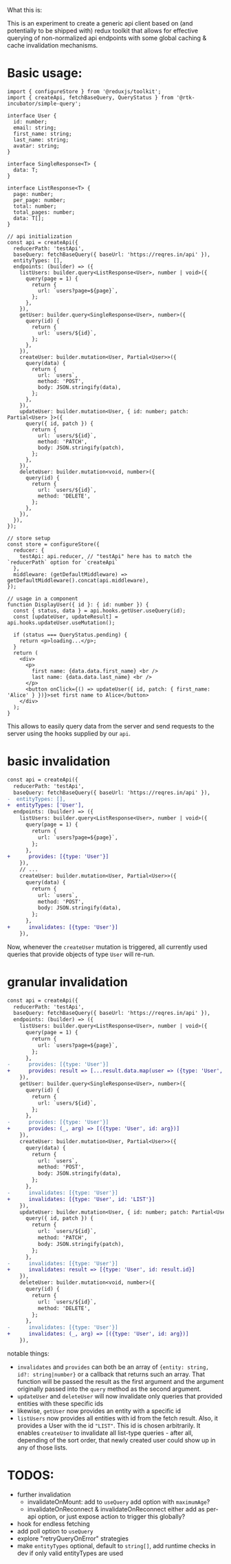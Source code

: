 What this is:

This is an experiment to create a generic api client based on (and potentially to be shipped with) redux toolkit that allows for effective querying of non-normalized api endpoints with some global caching & cache invalidation mechanisms.

# Basic usage:

```tsx
import { configureStore } from '@reduxjs/toolkit';
import { createApi, fetchBaseQuery, QueryStatus } from '@rtk-incubator/simple-query';

interface User {
  id: number;
  email: string;
  first_name: string;
  last_name: string;
  avatar: string;
}

interface SingleResponse<T> {
  data: T;
}

interface ListResponse<T> {
  page: number;
  per_page: number;
  total: number;
  total_pages: number;
  data: T[];
}

// api initialization
const api = createApi({
  reducerPath: 'testApi',
  baseQuery: fetchBaseQuery({ baseUrl: 'https://reqres.in/api' }),
  entityTypes: [],
  endpoints: (builder) => ({
    listUsers: builder.query<ListResponse<User>, number | void>({
      query(page = 1) {
        return {
          url: `users?page=${page}`,
        };
      },
    }),
    getUser: builder.query<SingleResponse<User>, number>({
      query(id) {
        return {
          url: `users/${id}`,
        };
      },
    }),
    createUser: builder.mutation<User, Partial<User>>({
      query(data) {
        return {
          url: `users`,
          method: 'POST',
          body: JSON.stringify(data),
        };
      },
    }),
    updateUser: builder.mutation<User, { id: number; patch: Partial<User> }>({
      query({ id, patch }) {
        return {
          url: `users/${id}`,
          method: 'PATCH',
          body: JSON.stringify(patch),
        };
      },
    }),
    deleteUser: builder.mutation<void, number>({
      query(id) {
        return {
          url: `users/${id}`,
          method: 'DELETE',
        };
      },
    }),
  }),
});

// store setup
const store = configureStore({
  reducer: {
    testApi: api.reducer, // "testApi" here has to match the `reducerPath` option for `createApi`
  },
  middleware: (getDefaultMiddleware) => getDefaultMiddleware().concat(api.middleware),
});

// usage in a component
function DisplayUser({ id }: { id: number }) {
  const { status, data } = api.hooks.getUser.useQuery(id);
  const [updateUser, updateResult] = api.hooks.updateUser.useMutation();

  if (status === QueryStatus.pending) {
    return <p>loading...</p>;
  }
  return (
    <div>
      <p>
        first name: {data.data.first_name} <br />
        last name: {data.data.last_name} <br />
      </p>
      <button onClick={() => updateUser({ id, patch: { first_name: 'Alice' } })}>set first name to Alice</button>
    </div>
  );
}
```

This allows to easily query data from the server and send requests to the server using the hooks supplied by our `api`.

# basic invalidation

```diff
const api = createApi({
  reducerPath: 'testApi',
  baseQuery: fetchBaseQuery({ baseUrl: 'https://reqres.in/api' }),
-  entityTypes: [],
+  entityTypes: ['User'],
  endpoints: (builder) => ({
    listUsers: builder.query<ListResponse<User>, number | void>({
      query(page = 1) {
        return {
          url: `users?page=${page}`,
        };
      },
+      provides: [{type: 'User'}]
    }),
    // ...
    createUser: builder.mutation<User, Partial<User>>({
      query(data) {
        return {
          url: `users`,
          method: 'POST',
          body: JSON.stringify(data),
        };
      },
+      invalidates: [{type: 'User'}]
    }),
```

Now, whenever the `createUser` mutation is triggered, all currently used queries that provide objects of type `User` will re-run.

# granular invalidation

```diff
const api = createApi({
  reducerPath: 'testApi',
  baseQuery: fetchBaseQuery({ baseUrl: 'https://reqres.in/api' }),
  endpoints: (builder) => ({
    listUsers: builder.query<ListResponse<User>, number | void>({
      query(page = 1) {
        return {
          url: `users?page=${page}`,
        };
      },
-      provides: [{type: 'User'}]
+      provides: result => [...result.data.map(user => ({type: 'User', id: user.id} as const)), {type: 'User', id: 'LIST'}]
    }),
    getUser: builder.query<SingleResponse<User>, number>({
      query(id) {
        return {
          url: `users/${id}`,
        };
      },
-      provides: [{type: 'User'}]
+      provides: (_, arg) => [({type: 'User', id: arg})]
    }),
    createUser: builder.mutation<User, Partial<User>>({
      query(data) {
        return {
          url: `users`,
          method: 'POST',
          body: JSON.stringify(data),
        };
      },
-      invalidates: [{type: 'User'}]
+      invalidates: [{type: 'User', id: 'LIST'}]
    }),
    updateUser: builder.mutation<User, { id: number; patch: Partial<User> }>({
      query({ id, patch }) {
        return {
          url: `users/${id}`,
          method: 'PATCH',
          body: JSON.stringify(patch),
        };
      },
-      invalidates: [{type: 'User'}]
+      invalidates: result => [{type: 'User', id: result.id}]
    }),
    deleteUser: builder.mutation<void, number>({
      query(id) {
        return {
          url: `users/${id}`,
          method: 'DELETE',
        };
      },
-      invalidates: [{type: 'User'}]
+      invalidates: (_, arg) => [({type: 'User', id: arg})]
    }),
```

notable things:

- `invalidates` and `provides` can both be an array of `{entity: string, id?: string|number}` or a callback that returns such an array. That function will be passed the result as the first argument and the argument originally passed into the `query` method as the second argument.
- `updateUser` and `deleteUser` will now invalidate only queries that provided entities with these specific ids
- likewise, `getUser` now provides an entity with a specific id
- `listUsers` now provides all entities with id from the fetch result. Also, it provides a User with the id `"LIST"`. This id is chosen arbitrarily. It enables `createUser` to invalidate all list-type queries - after all, depending of the sort order, that newly created user could show up in any of those lists.

# TODOS:

- further invalidation
  - invalidateOnMount: add to `useQuery` add option with `maximumAge`?
  - invalidateOnReconnect & invalidateOnReconnect either add as per-api option, or just expose action to trigger this globally?
- hook for endless fetching
- add poll option to `useQuery`
- explore "retryQueryOnError" strategies
- make `entityTypes` optional, default to `string[]`, add runtime checks in dev if only valid entityTypes are used

